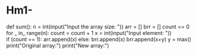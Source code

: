 # Hm1-


def sum():
    n = int(input("Input the array size: "))
    arr = []
    brr = []
    count == 0
    for _ in_ range(n):
        count = count + 1
        x = int(input("Input element: "))       
        if (count == 1):
            arr.append(x)
        else:
            brr.append(x)
            brr.append(x+y)
        y = max()
    print("Original array:")
    print("New array:")
